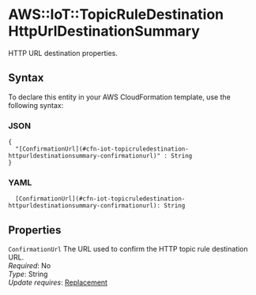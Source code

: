 # AWS::IoT::TopicRuleDestination HttpUrlDestinationSummary<a name="aws-properties-iot-topicruledestination-httpurldestinationsummary"></a>

HTTP URL destination properties\.

## Syntax<a name="aws-properties-iot-topicruledestination-httpurldestinationsummary-syntax"></a>

To declare this entity in your AWS CloudFormation template, use the following syntax:

### JSON<a name="aws-properties-iot-topicruledestination-httpurldestinationsummary-syntax.json"></a>

```
{
  "[ConfirmationUrl](#cfn-iot-topicruledestination-httpurldestinationsummary-confirmationurl)" : String
}
```

### YAML<a name="aws-properties-iot-topicruledestination-httpurldestinationsummary-syntax.yaml"></a>

```
  [ConfirmationUrl](#cfn-iot-topicruledestination-httpurldestinationsummary-confirmationurl): String
```

## Properties<a name="aws-properties-iot-topicruledestination-httpurldestinationsummary-properties"></a>

`ConfirmationUrl` <a name="cfn-iot-topicruledestination-httpurldestinationsummary-confirmationurl"></a>
The URL used to confirm the HTTP topic rule destination URL\.  
_Required_: No  
_Type_: String  
_Update requires_: [Replacement](https://docs.aws.amazon.com/AWSCloudFormation/latest/UserGuide/using-cfn-updating-stacks-update-behaviors.html#update-replacement)
